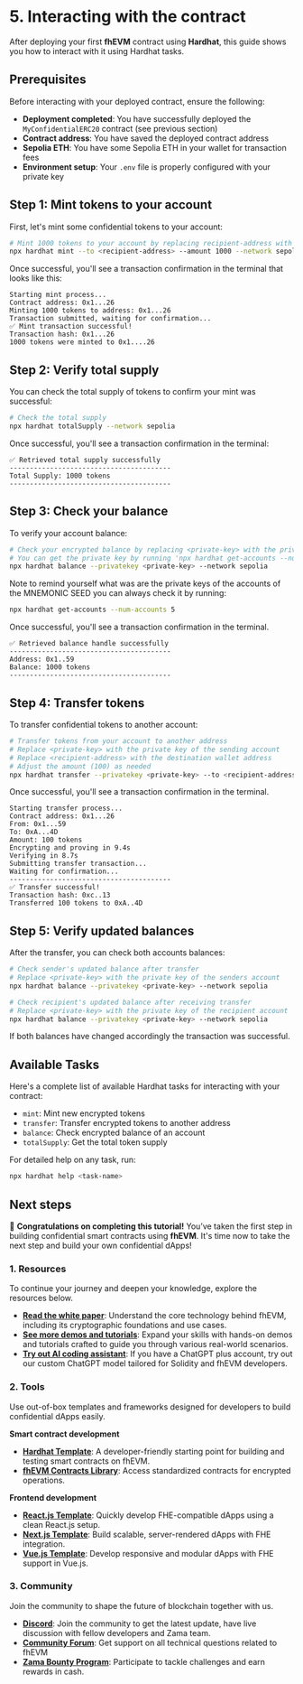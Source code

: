# 5. Interacting with the contract

After deploying your first **fhEVM** contract using **Hardhat**, this guide shows you how to interact with it using Hardhat tasks.

## Prerequisites

Before interacting with your deployed contract, ensure the following:

- **Deployment completed**: You have successfully deployed the `MyConfidentialERC20` contract (see previous section)
- **Contract address**: You have saved the deployed contract address
- **Sepolia ETH**: You have some Sepolia ETH in your wallet for transaction fees
- **Environment setup**: Your `.env` file is properly configured with your private key

## Step 1: Mint tokens to your account

First, let's mint some confidential tokens to your account:

```sh
# Mint 1000 tokens to your account by replacing recipient-address with your address
npx hardhat mint --to <recipient-address> --amount 1000 --network sepolia
```

Once successful, you'll see a transaction confirmation in the terminal that looks like this:

```
Starting mint process...
Contract address: 0x1...26
Minting 1000 tokens to address: 0x1...26
Transaction submitted, waiting for confirmation...
✅ Mint transaction successful!
Transaction hash: 0x1...26
1000 tokens were minted to 0x1....26
```

## Step 2: Verify total supply

You can check the total supply of tokens to confirm your mint was successful:

```sh
# Check the total supply
npx hardhat totalSupply --network sepolia
```

Once successful, you'll see a transaction confirmation in the terminal:

```
✅ Retrieved total supply successfully
----------------------------------------
Total Supply: 1000 tokens
----------------------------------------
```

## Step 3: Check your balance

To verify your account balance:

```sh
# Check your encrypted balance by replacing <private-key> with the private key of the account you want to check
# You can get the private key by running 'npx hardhat get-accounts --num-accounts 5'
npx hardhat balance --privatekey <private-key> --network sepolia
```

Note to remind yourself what was are the private keys of the accounts of the MNEMONIC SEED you can always check it by running:

```sh
npx hardhat get-accounts --num-accounts 5
```

Once successful, you'll see a transaction confirmation in the terminal.

```
✅ Retrieved balance handle successfully
----------------------------------------
Address: 0x1..59
Balance: 1000 tokens
----------------------------------------
```

## Step 4: Transfer tokens

To transfer confidential tokens to another account:

```sh
# Transfer tokens from your account to another address
# Replace <private-key> with the private key of the sending account
# Replace <recipient-address> with the destination wallet address
# Adjust the amount (100) as needed
npx hardhat transfer --privatekey <private-key> --to <recipient-address> --amount 100 --network sepolia
```

Once successful, you'll see a transaction confirmation in the terminal.

```
Starting transfer process...
Contract address: 0x1...26
From: 0x1...59
To: 0xA...4D
Amount: 100 tokens
Encrypting and proving in 9.4s
Verifying in 8.7s
Submitting transfer transaction...
Waiting for confirmation...
----------------------------------------
✅ Transfer successful!
Transaction hash: 0xc..13
Transferred 100 tokens to 0xA..4D
```

## Step 5: Verify updated balances

After the transfer, you can check both accounts balances:

```sh
# Check sender's updated balance after transfer
# Replace <private-key> with the private key of the senders account
npx hardhat balance --privatekey <private-key> --network sepolia

# Check recipient's updated balance after receiving transfer
# Replace <private-key> with the private key of the recipient account
npx hardhat balance --privatekey <private-key> --network sepolia
```

If both balances have changed accordingly the transaction was successful.

## Available Tasks

Here's a complete list of available Hardhat tasks for interacting with your contract:

- `mint`: Mint new encrypted tokens
- `transfer`: Transfer encrypted tokens to another address
- `balance`: Check encrypted balance of an account
- `totalSupply`: Get the total token supply

For detailed help on any task, run:

```sh
npx hardhat help <task-name>
```

## Next steps

🎉 **Congratulations on completing this tutorial!** You’ve taken the first step in building confidential smart contracts using **fhEVM**. It's time now to take the next step and build your own confidential dApps!

### 1. Resources

To continue your journey and deepen your knowledge, explore the resources below.

- [**Read the white paper**](https://github.com/zama-ai/fhevm/blob/main/fhevm-whitepaper-v2.pdf): Understand the core technology behind fhEVM, including its cryptographic foundations and use cases.
- [**See more demos and tutorials**](../../../tutorials/see-all-tutorials.md): Expand your skills with hands-on demos and tutorials crafted to guide you through various real-world scenarios.
- [**Try out AI coding assistant**](https://chatgpt.com/g/g-67518aee3c708191b9f08d077a7d6fa1-zama-solidity-developer): If you have a ChatGPT plus account, try out our custom ChatGPT model tailored for Solidity and fhEVM developers.

### 2. Tools

Use out-of-box templates and frameworks designed for developers to build confidential dApps easily.

**Smart contract development**

- [**Hardhat Template**](https://github.com/zama-ai/fhevm-hardhat-template): A developer-friendly starting point for building and testing smart contracts on fhEVM.
- [**fhEVM Contracts Library**](https://github.com/zama-ai/fhevm-contracts): Access standardized contracts for encrypted operations.

**Frontend development**

- [**React.js Template**](https://github.com/zama-ai/fhevm-react-template): Quickly develop FHE-compatible dApps using a clean React.js setup.
- [**Next.js Template**](https://github.com/zama-ai/fhevm-next-template): Build scalable, server-rendered dApps with FHE integration.
- [**Vue.js Template**](https://github.com/zama-ai/fhevm-vue-template): Develop responsive and modular dApps with FHE support in Vue.js.

### 3. Community

Join the community to shape the future of blockchain together with us.

- [**Discord**](https://discord.gg/zama-ai): Join the community to get the latest update, have live discussion with fellow developers and Zama team.
- [**Community Forum**](https://community.zama.ai/): Get support on all technical questions related to fhEVM
- [**Zama Bounty Program**](https://github.com/zama-ai/bounty-program): Participate to tackle challenges and earn rewards in cash.
